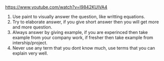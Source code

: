 https://www.youtube.com/watch?v=I9842KUlVA4
1. Use paint to visually answer the question, like writting equations.
2. Try to elaborate answer, if you give short answer then you will get more and more question.
3. Always answer by giving example, if you are experinced then take example from your company work, if fresher then take example from intership/project.
4. Never use any term that you dont know much, use terms that you can explain very well.
   
